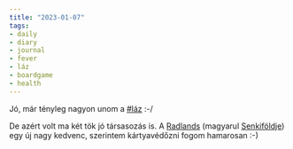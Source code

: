 ```yaml
---
title: "2023-01-07"
tags:
- daily
- diary
- journal
- fever
- láz
- boardgame
- health
---
```


Jó, már tényleg nagyon unom a [#láz](/tags/fever) :-/

De azért volt ma két tök jó társasozás is.  A [Radlands](https://boardgamegeek.com/boardgame/329082/radlands) (magyarul [Senkiföldje](https://tarsasjatekok.com/tarsasjatek/senkifoldje-2021)) egy új nagy kedvenc, szerintem kártyavédőzni fogom hamarosan :-)


